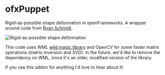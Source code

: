 # ofxPuppet

Rigid-as-possible shape deformation in openFrameworks. A wrapper around code from [Ryan Schmidt](http://www.dgp.toronto.edu/~rms/software/Deform2D/index.html).

![Rigid-as-possible shape deformation](http://www.dgp.toronto.edu/~rms/software/Deform2D/example.png)

This code uses WML [wild magic library](http://www.geometrictools.com/) and OpenCV for some faster matrix operations (matrix inversion and SVD).  In the future, we'd like to remove the dependency on WML, since it's an older, modified version of the library.

If you use this addon for anything I'd love to hear about it! 



